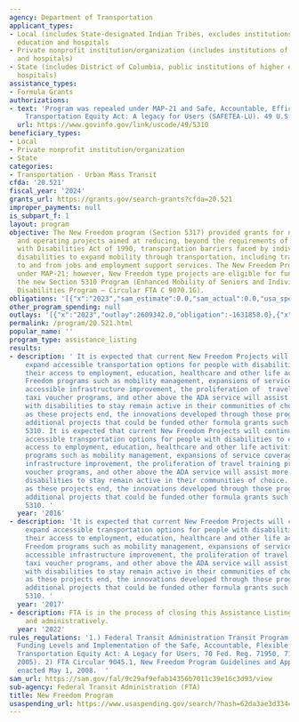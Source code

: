 ```yaml
---
agency: Department of Transportation
applicant_types:
- Local (includes State-designated Indian Tribes, excludes institutions of higher
  education and hospitals
- Private nonprofit institution/organization (includes institutions of higher education
  and hospitals)
- State (includes District of Columbia, public institutions of higher education and
  hospitals)
assistance_types:
- Formula Grants
authorizations:
- text: 'Program was repealed under MAP-21 and Safe, Accountable, Efficient, Flexible
    Transportation Equity Act: A legacy for Users (SAFETEA-LU). 49 U.S.C. &sect; 5310.'
  url: https://www.govinfo.gov/link/uscode/49/5310
beneficiary_types:
- Local
- Private nonprofit institution/organization
- State
categories:
- Transportation - Urban Mass Transit
cfda: '20.521'
fiscal_year: '2024'
grants_url: https://grants.gov/search-grants?cfda=20.521
improper_payments: null
is_subpart_f: 1
layout: program
objective: The New Freedom program (Section 5317) provided grants for new capital
  and operating projects aimed at reducing, beyond the requirements of the Americans
  with Disabilities Act of 1990, transportation barriers faced by individuals with
  disabilities to expand mobility through transportation, including transportation
  to and from jobs and employment support services. The New Freedom Program was repealed
  under MAP-21; however, New Freedom type projects are eligible for funding under
  the new Section 5310 Program (Enhanced Mobility of Seniors and Individuals with
  Disabilities Program – Circular FTA C 9070.1G).
obligations: '[{"x":"2023","sam_estimate":0.0,"sam_actual":0.0,"usa_spending_actual":-1631858.0},{"x":"2024","sam_estimate":0.0,"sam_actual":0.0,"usa_spending_actual":-1145695.0},{"x":"2025","sam_estimate":0.0,"sam_actual":0.0,"usa_spending_actual":0.0}]'
other_program_spending: null
outlays: '[{"x":"2023","outlay":2609342.0,"obligation":-1631858.0},{"x":"2024","outlay":2723998.0,"obligation":-1145695.0},{"x":"2025","outlay":0.0,"obligation":0.0}]'
permalink: /program/20.521.html
popular_name: ''
program_type: assistance_listing
results:
- description: ' It is expected that current New Freedom Projects will continue to
    expand accessible transportation options for people with disabilities to enhance
    their access to employment, education, healthcare and other life activities. New
    Freedom programs such as mobility management, expansions of service coverage/time,
    accessible infrastructure improvement, the proliferation of  travel training programs,
    taxi voucher programs, and other above the ADA service will assist more people
    with disabilities to stay remain active in their communities of choice. Additionally,
    as these projects end, the innovations developed through those programs will inform
    additional projects that could be funded other formula grants such as Section
    5310. It is expected that current New Freedom Projects will continue to expand
    accessible transportation options for people with disabilities to enhance their
    access to employment, education, healthcare and other life activities. New Freedom
    programs such as mobility management, expansions of service coverage/time, accessible
    infrastructure improvement, the proliferation of travel training programs, taxi
    voucher programs, and other above the ADA service will assist more people with
    disabilities to stay remain active in their communities of choice. Additionally,
    as these projects end, the innovations developed through those programs will inform
    additional projects that could be funded other formula grants such as Section
    5310. '
  year: '2016'
- description: 'It is expected that current New Freedom Projects will continue to
    expand accessible transportation options for people with disabilities to enhance
    their access to employment, education, healthcare and other life activities. New
    Freedom programs such as mobility management, expansions of service coverage/time,
    accessible infrastructure improvement, the proliferation of travel training programs,
    taxi voucher programs, and other above the ADA service will assist more people
    with disabilities to stay remain active in their communities of choice. Additionally,
    as these projects end, the innovations developed through those programs will inform
    additional projects that could be funded other formula grants such as Section
    5310. '
  year: '2017'
- description: FTA is in the process of closing this Assistance Listing programmatically
    and administratively.
  year: '2022'
rules_regulations: '1.) Federal Transit Administration Transit Program Changes, Authorized
  Funding Levels and Implementation of the Safe, Accountable, Flexible, Efficient
  Transportation Equity Act: A Legacy for Users, 70 Fed. Reg. 71950, 71968 (Nov. 30,
  2005). 2) FTA Circular 9045.1, New Freedom Program Guidelines and Application Instructions,
  enacted May 1, 2008.  '
sam_url: https://sam.gov/fal/9c29af9efab14356b7011c39e16c3d93/view
sub-agency: Federal Transit Administration (FTA)
title: New Freedom Program
usaspending_url: https://www.usaspending.gov/search/?hash=62da3ae3d334cdc20a8563bc6f3b286e
---
```


